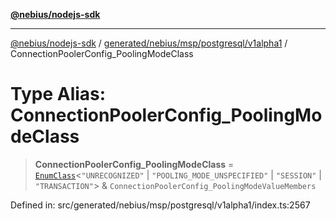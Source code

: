 [**@nebius/nodejs-sdk**](../../../../../../README.md)

***

[@nebius/nodejs-sdk](../../../../../../README.md) / [generated/nebius/msp/postgresql/v1alpha1](../README.md) / ConnectionPoolerConfig\_PoolingModeClass

# Type Alias: ConnectionPoolerConfig\_PoolingModeClass

> **ConnectionPoolerConfig\_PoolingModeClass** = [`EnumClass`](../../../../../../runtime/protos/enum/type-aliases/EnumClass.md)\<`"UNRECOGNIZED"` \| `"POOLING_MODE_UNSPECIFIED"` \| `"SESSION"` \| `"TRANSACTION"`\> & `ConnectionPoolerConfig_PoolingModeValueMembers`

Defined in: src/generated/nebius/msp/postgresql/v1alpha1/index.ts:2567
